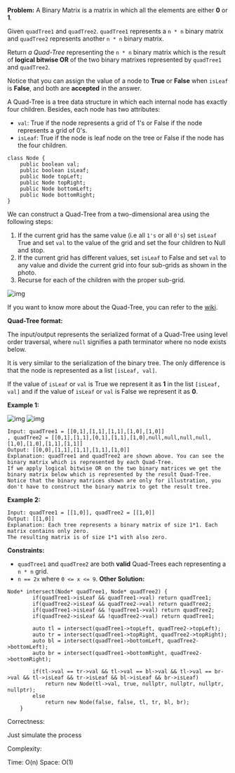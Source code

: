 **Problem:**
A Binary Matrix is a matrix in which all the elements are either **0** or **1**.

Given `quadTree1` and `quadTree2`. `quadTree1` represents a `n * n` binary matrix and `quadTree2` represents another `n * n` binary matrix.

Return *a Quad-Tree* representing the `n * n` binary matrix which is the result of **logical bitwise OR** of the two binary matrixes represented by `quadTree1` and `quadTree2`.

Notice that you can assign the value of a node to **True** or **False** when `isLeaf` is **False**, and both are **accepted** in the answer.

A Quad-Tree is a tree data structure in which each internal node has exactly four children. Besides, each node has two attributes:

- `val`: True if the node represents a grid of 1's or False if the node represents a grid of 0's.
- `isLeaf`: True if the node is leaf node on the tree or False if the node has the four children.

```
class Node {
    public boolean val;
    public boolean isLeaf;
    public Node topLeft;
    public Node topRight;
    public Node bottomLeft;
    public Node bottomRight;
}
```

We can construct a Quad-Tree from a two-dimensional area using the following steps:

1. If the current grid has the same value (i.e all `1's` or all `0's`) set `isLeaf` True and set `val` to the value of the grid and set the four children to Null and stop.
2. If the current grid has different values, set `isLeaf` to False and set `val` to any value and divide the current grid into four sub-grids as shown in the photo.
3. Recurse for each of the children with the proper sub-grid.

![img](https://assets.leetcode.com/uploads/2020/02/11/new_top.png)

If you want to know more about the Quad-Tree, you can refer to the [wiki](https://en.wikipedia.org/wiki/Quadtree).

**Quad-Tree format:**

The input/output represents the serialized format of a Quad-Tree using level order traversal, where `null` signifies a path terminator where no node exists below.

It is very similar to the serialization of the binary tree. The only difference is that the node is represented as a list `[isLeaf, val]`.

If the value of `isLeaf` or `val` is True we represent it as **1** in the list `[isLeaf, val]` and if the value of `isLeaf` or `val` is False we represent it as **0**.

 

**Example 1:**

![img](https://assets.leetcode.com/uploads/2020/02/11/qt1.png) ![img](https://assets.leetcode.com/uploads/2020/02/11/qt2.png)

```
Input: quadTree1 = [[0,1],[1,1],[1,1],[1,0],[1,0]]
, quadTree2 = [[0,1],[1,1],[0,1],[1,1],[1,0],null,null,null,null,[1,0],[1,0],[1,1],[1,1]]
Output: [[0,0],[1,1],[1,1],[1,1],[1,0]]
Explanation: quadTree1 and quadTree2 are shown above. You can see the binary matrix which is represented by each Quad-Tree.
If we apply logical bitwise OR on the two binary matrices we get the binary matrix below which is represented by the result Quad-Tree.
Notice that the binary matrices shown are only for illustration, you don't have to construct the binary matrix to get the result tree.
```

**Example 2:**

```
Input: quadTree1 = [[1,0]], quadTree2 = [[1,0]]
Output: [[1,0]]
Explanation: Each tree represents a binary matrix of size 1*1. Each matrix contains only zero.
The resulting matrix is of size 1*1 with also zero.
```

 

**Constraints:**

- `quadTree1` and `quadTree2` are both **valid** Quad-Trees each representing a `n * n` grid.
- `n == 2x` where `0 <= x <= 9`.
**Other Solution:**
```
Node* intersect(Node* quadTree1, Node* quadTree2) {
        if(quadTree1->isLeaf && quadTree1->val) return quadTree1;
        if(quadTree2->isLeaf && quadTree2->val) return quadTree2;
        if(quadTree1->isLeaf && !quadTree1->val) return quadTree2;
        if(quadTree2->isLeaf && !quadTree2->val) return quadTree1;     
        
        auto tl = intersect(quadTree1->topLeft, quadTree2->topLeft);
        auto tr = intersect(quadTree1->topRight, quadTree2->topRight);
        auto bl = intersect(quadTree1->bottomLeft, quadTree2->bottomLeft);
        auto br = intersect(quadTree1->bottomRight, quadTree2->bottomRight);
        
        if(tl->val == tr->val && tl->val == bl->val && tl->val == br->val && tl->isLeaf && tr->isLeaf && bl->isLeaf && br->isLeaf)
            return new Node(tl->val, true, nullptr, nullptr, nullptr, nullptr);
        else         
            return new Node(false, false, tl, tr, bl, br);
    }
```
Correctness:

Just simulate the process

Complexity:

Time: O(n)
Space: O(1)